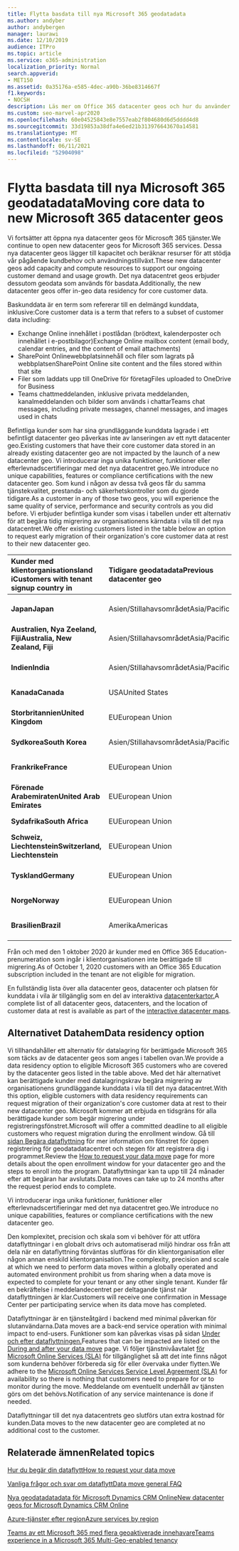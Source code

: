 ```yaml
---
title: Flytta basdata till nya Microsoft 365 geodatadata
ms.author: andyber
author: andybergen
manager: laurawi
ms.date: 12/10/2019
audience: ITPro
ms.topic: article
ms.service: o365-administration
localization_priority: Normal
search.appverid:
- MET150
ms.assetid: 0a35176a-e585-4dec-a90b-36be8314667f
f1.keywords:
- NOCSH
description: Läs mer om Office 365 datacenter geos och hur du använder alternativet data som lagras för att begära att dina kärndata flyttas till en ny geo.
ms.custom: seo-marvel-apr2020
ms.openlocfilehash: 60e04525843e8e7557eab2f804680d6d5dddd4d8
ms.sourcegitcommit: 33d19853a38dfa4e6ed21b313976643670a14581
ms.translationtype: MT
ms.contentlocale: sv-SE
ms.lasthandoff: 06/11/2021
ms.locfileid: "52904098"
---
```

# <a name="moving-core-data-to-new-microsoft-365-datacenter-geos"></a><span data-ttu-id="eb809-103">Flytta basdata till nya Microsoft 365 geodatadata</span><span class="sxs-lookup"><span data-stu-id="eb809-103">Moving core data to new Microsoft 365 datacenter geos</span></span>

<span data-ttu-id="eb809-104">Vi fortsätter att öppna nya datacenter geos för Microsoft 365 tjänster.</span><span class="sxs-lookup"><span data-stu-id="eb809-104">We continue to open new datacenter geos for Microsoft 365 services.</span></span> <span data-ttu-id="eb809-105">Dessa nya datacenter geos lägger till kapacitet och beräknar resurser för att stödja vår pågående kundbehov och användningstillväxt.</span><span class="sxs-lookup"><span data-stu-id="eb809-105">These new datacenter geos add capacity and compute resources to support our ongoing customer demand and usage growth.</span></span> <span data-ttu-id="eb809-106">Det nya datacentret geos erbjuder dessutom geodata som används för basdata.</span><span class="sxs-lookup"><span data-stu-id="eb809-106">Additionally, the new datacenter geos offer in-geo data residency for core customer data.</span></span> 

<span data-ttu-id="eb809-107">Baskunddata är en term som refererar till en delmängd kunddata, inklusive:</span><span class="sxs-lookup"><span data-stu-id="eb809-107">Core customer data is a term that refers to a subset of customer data including:</span></span> 
- <span data-ttu-id="eb809-108">Exchange Online innehållet i postlådan (brödtext, kalenderposter och innehållet i e-postbilagor)</span><span class="sxs-lookup"><span data-stu-id="eb809-108">Exchange Online mailbox content (email body, calendar entries, and the content of email attachments)</span></span>
- <span data-ttu-id="eb809-109">SharePoint Onlinewebbplatsinnehåll och filer som lagrats på webbplatsen</span><span class="sxs-lookup"><span data-stu-id="eb809-109">SharePoint Online site content and the files stored within that site</span></span>
- <span data-ttu-id="eb809-110">Filer som laddats upp till OneDrive för företag</span><span class="sxs-lookup"><span data-stu-id="eb809-110">Files uploaded to OneDrive for Business</span></span>
- <span data-ttu-id="eb809-111">Teams chattmeddelanden, inklusive privata meddelanden, kanalmeddelanden och bilder som används i chattar</span><span class="sxs-lookup"><span data-stu-id="eb809-111">Teams chat messages, including private messages, channel messages, and images used in chats</span></span>
  
<span data-ttu-id="eb809-112">Befintliga kunder som har sina grundläggande kunddata lagrade i ett befintligt datacenter geo påverkas inte av lanseringen av ett nytt datacenter geo.</span><span class="sxs-lookup"><span data-stu-id="eb809-112">Existing customers that have their core customer data stored in an already existing datacenter geo are not impacted by the launch of a new datacenter geo.</span></span> <span data-ttu-id="eb809-113">Vi introducerar inga unika funktioner, funktioner eller efterlevnadscertifieringar med det nya datacentret geo.</span><span class="sxs-lookup"><span data-stu-id="eb809-113">We introduce no unique capabilities, features or compliance certifications with the new datacenter geo.</span></span> <span data-ttu-id="eb809-114">Som kund i någon av dessa två geos får du samma tjänstekvalitet, prestanda- och säkerhetskontroller som du gjorde tidigare.</span><span class="sxs-lookup"><span data-stu-id="eb809-114">As a customer in any of those two geos, you will experience the same quality of service, performance and security controls as you did before.</span></span> <span data-ttu-id="eb809-115">Vi erbjuder befintliga kunder som visas i tabellen under ett alternativ för att begära tidig migrering av organisationens kärndata i vila till det nya datacentret.</span><span class="sxs-lookup"><span data-stu-id="eb809-115">We offer existing customers listed in the table below an option to request early migration of their organization's core customer data at rest to their new datacenter geo.</span></span>
  
|<span data-ttu-id="eb809-116">**Kunder med klientorganisationsland i**</span><span class="sxs-lookup"><span data-stu-id="eb809-116">**Customers with tenant signup country in**</span></span>|<span data-ttu-id="eb809-117">**Tidigare geodatadata**</span><span class="sxs-lookup"><span data-stu-id="eb809-117">**Previous datacenter geo**</span></span>|<span data-ttu-id="eb809-118">**Nytt datacenter geo**</span><span class="sxs-lookup"><span data-stu-id="eb809-118">**New datacenter geo**</span></span>|<span data-ttu-id="eb809-119">**Geo tillgängligt sedan**</span><span class="sxs-lookup"><span data-stu-id="eb809-119">**Geo available since**</span></span>|
|:-----|:-----|:-----|:-----|
|<span data-ttu-id="eb809-120">**Japan**</span><span class="sxs-lookup"><span data-stu-id="eb809-120">**Japan**</span></span>| <span data-ttu-id="eb809-121">Asien/Stillahavsområdet</span><span class="sxs-lookup"><span data-stu-id="eb809-121">Asia/Pacific</span></span> | <span data-ttu-id="eb809-122">Japan </span><span class="sxs-lookup"><span data-stu-id="eb809-122">Japan</span></span> | <span data-ttu-id="eb809-123">December 2014</span><span class="sxs-lookup"><span data-stu-id="eb809-123">December 2014</span></span> |
|<span data-ttu-id="eb809-124">**Australien, Nya Zeeland, Fiji**</span><span class="sxs-lookup"><span data-stu-id="eb809-124">**Australia, New Zealand, Fiji**</span></span>| <span data-ttu-id="eb809-125">Asien/Stillahavsområdet</span><span class="sxs-lookup"><span data-stu-id="eb809-125">Asia/Pacific</span></span> | <span data-ttu-id="eb809-126">Australien</span><span class="sxs-lookup"><span data-stu-id="eb809-126">Australia</span></span> | <span data-ttu-id="eb809-127">Mars 2015</span><span class="sxs-lookup"><span data-stu-id="eb809-127">March 2015</span></span> |
|<span data-ttu-id="eb809-128">**Indien**</span><span class="sxs-lookup"><span data-stu-id="eb809-128">**India**</span></span>| <span data-ttu-id="eb809-129">Asien/Stillahavsområdet</span><span class="sxs-lookup"><span data-stu-id="eb809-129">Asia/Pacific</span></span> | <span data-ttu-id="eb809-130">Indien</span><span class="sxs-lookup"><span data-stu-id="eb809-130">India</span></span> | <span data-ttu-id="eb809-131">Oktober 2015</span><span class="sxs-lookup"><span data-stu-id="eb809-131">October 2015</span></span> |
|<span data-ttu-id="eb809-132">**Kanada**</span><span class="sxs-lookup"><span data-stu-id="eb809-132">**Canada**</span></span>| <span data-ttu-id="eb809-133">USA</span><span class="sxs-lookup"><span data-stu-id="eb809-133">United States</span></span> | <span data-ttu-id="eb809-134">Kanada</span><span class="sxs-lookup"><span data-stu-id="eb809-134">Canada</span></span> | <span data-ttu-id="eb809-135">Maj 2016</span><span class="sxs-lookup"><span data-stu-id="eb809-135">May 2016</span></span> |
|<span data-ttu-id="eb809-136">**Storbritannien**</span><span class="sxs-lookup"><span data-stu-id="eb809-136">**United Kingdom**</span></span>| <span data-ttu-id="eb809-137">EU</span><span class="sxs-lookup"><span data-stu-id="eb809-137">European Union</span></span> | <span data-ttu-id="eb809-138">Storbritannien</span><span class="sxs-lookup"><span data-stu-id="eb809-138">United Kingdom</span></span> | <span data-ttu-id="eb809-139">September 2016</span><span class="sxs-lookup"><span data-stu-id="eb809-139">September 2016</span></span> |
|<span data-ttu-id="eb809-140">**Sydkorea**</span><span class="sxs-lookup"><span data-stu-id="eb809-140">**South Korea**</span></span>| <span data-ttu-id="eb809-141">Asien/Stillahavsområdet</span><span class="sxs-lookup"><span data-stu-id="eb809-141">Asia/Pacific</span></span> | <span data-ttu-id="eb809-142">Sydkorea</span><span class="sxs-lookup"><span data-stu-id="eb809-142">South Korea</span></span> | <span data-ttu-id="eb809-143">April 2017</span><span class="sxs-lookup"><span data-stu-id="eb809-143">April 2017</span></span> |
|<span data-ttu-id="eb809-144">**Frankrike**</span><span class="sxs-lookup"><span data-stu-id="eb809-144">**France**</span></span>| <span data-ttu-id="eb809-145">EU</span><span class="sxs-lookup"><span data-stu-id="eb809-145">European Union</span></span> | <span data-ttu-id="eb809-146">Frankrike</span><span class="sxs-lookup"><span data-stu-id="eb809-146">France</span></span> | <span data-ttu-id="eb809-147">Mars 2018</span><span class="sxs-lookup"><span data-stu-id="eb809-147">March 2018</span></span> |
|<span data-ttu-id="eb809-148">**Förenade Arabemiraten**</span><span class="sxs-lookup"><span data-stu-id="eb809-148">**United Arab Emirates**</span></span>| <span data-ttu-id="eb809-149">EU</span><span class="sxs-lookup"><span data-stu-id="eb809-149">European Union</span></span> | <span data-ttu-id="eb809-150">Förenade Arabemiraten</span><span class="sxs-lookup"><span data-stu-id="eb809-150">United Arab Emirates</span></span> | <span data-ttu-id="eb809-151">Juni 2019</span><span class="sxs-lookup"><span data-stu-id="eb809-151">June 2019</span></span> |
|<span data-ttu-id="eb809-152">**Sydafrika**</span><span class="sxs-lookup"><span data-stu-id="eb809-152">**South Africa**</span></span>| <span data-ttu-id="eb809-153">EU</span><span class="sxs-lookup"><span data-stu-id="eb809-153">European Union</span></span> | <span data-ttu-id="eb809-154">Sydafrika</span><span class="sxs-lookup"><span data-stu-id="eb809-154">South Africa</span></span> | <span data-ttu-id="eb809-155">Juli 2019</span><span class="sxs-lookup"><span data-stu-id="eb809-155">July 2019</span></span> |
|<span data-ttu-id="eb809-156">**Schweiz, Liechtenstein**</span><span class="sxs-lookup"><span data-stu-id="eb809-156">**Switzerland, Liechtenstein**</span></span>| <span data-ttu-id="eb809-157">EU</span><span class="sxs-lookup"><span data-stu-id="eb809-157">European Union</span></span> | <span data-ttu-id="eb809-158">Schweiz</span><span class="sxs-lookup"><span data-stu-id="eb809-158">Switzerland</span></span> | <span data-ttu-id="eb809-159">December 2019</span><span class="sxs-lookup"><span data-stu-id="eb809-159">December 2019</span></span> |
|<span data-ttu-id="eb809-160">**Tyskland**</span><span class="sxs-lookup"><span data-stu-id="eb809-160">**Germany**</span></span>| <span data-ttu-id="eb809-161">EU</span><span class="sxs-lookup"><span data-stu-id="eb809-161">European Union</span></span> | <span data-ttu-id="eb809-162">Tyskland</span><span class="sxs-lookup"><span data-stu-id="eb809-162">Germany</span></span> | <span data-ttu-id="eb809-163">December 2019</span><span class="sxs-lookup"><span data-stu-id="eb809-163">December 2019</span></span> |
|<span data-ttu-id="eb809-164">**Norge**</span><span class="sxs-lookup"><span data-stu-id="eb809-164">**Norway**</span></span>| <span data-ttu-id="eb809-165">EU</span><span class="sxs-lookup"><span data-stu-id="eb809-165">European Union</span></span> | <span data-ttu-id="eb809-166">Norge</span><span class="sxs-lookup"><span data-stu-id="eb809-166">Norway</span></span> | <span data-ttu-id="eb809-167">April 2020</span><span class="sxs-lookup"><span data-stu-id="eb809-167">April 2020</span></span> |
|<span data-ttu-id="eb809-168">**Brasilien**</span><span class="sxs-lookup"><span data-stu-id="eb809-168">**Brazil**</span></span>| <span data-ttu-id="eb809-169">Amerika</span><span class="sxs-lookup"><span data-stu-id="eb809-169">Americas</span></span> | <span data-ttu-id="eb809-170">Brasilien</span><span class="sxs-lookup"><span data-stu-id="eb809-170">Brazil</span></span> | <span data-ttu-id="eb809-171">November 2020</span><span class="sxs-lookup"><span data-stu-id="eb809-171">November 2020</span></span> |

<span data-ttu-id="eb809-172">Från och med den 1 oktober 2020 är kunder med en Office 365 Education-prenumeration som ingår i klientorganisationen inte berättigade till migrering.</span><span class="sxs-lookup"><span data-stu-id="eb809-172">As of October 1, 2020 customers with an Office 365 Education subscription included in the tenant are not eligible for migration.</span></span>

<span data-ttu-id="eb809-173">En fullständig lista över alla datacenter geos, datacenter och platsen för kunddata i vila är tillgänglig som en del av interaktiva [datacenterkartor.](https://office.com/datamaps)</span><span class="sxs-lookup"><span data-stu-id="eb809-173">A complete list of all datacenter geos, datacenters, and the location of customer data at rest is available as part of the [interactive datacenter maps](https://office.com/datamaps).</span></span> 
  
## <a name="data-residency-option"></a><span data-ttu-id="eb809-174">Alternativet Datahem</span><span class="sxs-lookup"><span data-stu-id="eb809-174">Data residency option</span></span>

<span data-ttu-id="eb809-175">Vi tillhandahåller ett alternativ för datalagring för berättigade Microsoft 365 som täcks av de datacenter geos som anges i tabellen ovan.</span><span class="sxs-lookup"><span data-stu-id="eb809-175">We provide a data residency option to eligible Microsoft 365 customers who are covered by the datacenter geos listed in the table above.</span></span> <span data-ttu-id="eb809-176">Med det här alternativet kan berättigade kunder med datalagringskrav begära migrering av organisationens grundläggande kunddata i vila till det nya datacentret.</span><span class="sxs-lookup"><span data-stu-id="eb809-176">With this option, eligible customers with data residency requirements can request migration of their organization's core customer data at rest to their new datacenter geo.</span></span>  <span data-ttu-id="eb809-177">Microsoft kommer att erbjuda en tidsgräns för alla berättigade kunder som begär migrering under registreringsfönstret.</span><span class="sxs-lookup"><span data-stu-id="eb809-177">Microsoft will offer a committed deadline to all eligible customers who request migration during the enrollment window.</span></span>  <span data-ttu-id="eb809-178">Gå till [sidan Begära dataflyttning](request-your-data-move.md) för mer information om fönstret för öppen registrering för geodatadatacentret och stegen för att registrera dig i programmet.</span><span class="sxs-lookup"><span data-stu-id="eb809-178">Review the [How to request your data move](request-your-data-move.md) page for more details about the open enrollment window for your datacenter geo and the steps to enroll into the program.</span></span>  <span data-ttu-id="eb809-179">Dataflyttningar kan ta upp till 24 månader efter att begäran har avslutats.</span><span class="sxs-lookup"><span data-stu-id="eb809-179">Data moves can take up to 24 months after the request period ends to complete.</span></span>

<span data-ttu-id="eb809-180">Vi introducerar inga unika funktioner, funktioner eller efterlevnadscertifieringar med det nya datacentret geo.</span><span class="sxs-lookup"><span data-stu-id="eb809-180">We introduce no unique capabilities, features or compliance certifications with the new datacenter geo.</span></span>
    
<span data-ttu-id="eb809-181">Den komplexitet, precision och skala som vi behöver för att utföra dataflyttningar i en globalt drivs och automatiserad miljö hindrar oss från att dela när en dataflyttning förväntas slutföras för din klientorganisation eller någon annan enskild klientorganisation.</span><span class="sxs-lookup"><span data-stu-id="eb809-181">The complexity, precision and scale at which we need to perform data moves within a globally operated and automated environment prohibit us from sharing when a data move is expected to complete for your tenant or any other single tenant.</span></span> <span data-ttu-id="eb809-182">Kunder får en bekräftelse i meddelandecentret per deltagande tjänst när dataflyttningen är klar.</span><span class="sxs-lookup"><span data-stu-id="eb809-182">Customers will receive one confirmation in Message Center per participating service when its data move has completed.</span></span> 
    
<span data-ttu-id="eb809-183">Dataflyttningar är en tjänsteåtgärd i backend med minimal påverkan för slutanvändarna.</span><span class="sxs-lookup"><span data-stu-id="eb809-183">Data moves are a back-end service operation with minimal impact to end-users.</span></span> <span data-ttu-id="eb809-184">Funktioner som kan påverkas visas på sidan [Under och efter dataflyttningen.](during-and-after-your-data-move.md)</span><span class="sxs-lookup"><span data-stu-id="eb809-184">Features that can be impacted are listed on the [During and after your data move](during-and-after-your-data-move.md) page.</span></span> <span data-ttu-id="eb809-185">Vi följer tjänstnivåavtalet [för Microsoft Online Services (SLA)](https://go.microsoft.com/fwlink/p/?LinkId=523897) för tillgänglighet så att det inte finns något som kunderna behöver förbereda sig för eller övervaka under flytten.</span><span class="sxs-lookup"><span data-stu-id="eb809-185">We adhere to the [Microsoft Online Services Service Level Agreement (SLA)](https://go.microsoft.com/fwlink/p/?LinkId=523897) for availability so there is nothing that customers need to prepare for or to monitor during the move.</span></span> <span data-ttu-id="eb809-186">Meddelande om eventuellt underhåll av tjänsten görs om det behövs.</span><span class="sxs-lookup"><span data-stu-id="eb809-186">Notification of any service maintenance is done if needed.</span></span> 

<span data-ttu-id="eb809-187">Dataflyttningar till det nya datacentrets geo slutförs utan extra kostnad för kunden.</span><span class="sxs-lookup"><span data-stu-id="eb809-187">Data moves to the new datacenter geo are completed at no additional cost to the customer.</span></span>
    
## <a name="related-topics"></a><span data-ttu-id="eb809-188">Relaterade ämnen</span><span class="sxs-lookup"><span data-stu-id="eb809-188">Related topics</span></span> 
 
[<span data-ttu-id="eb809-189">Hur du begär din dataflytt</span><span class="sxs-lookup"><span data-stu-id="eb809-189">How to request your data move</span></span>](request-your-data-move.md)
    
[<span data-ttu-id="eb809-190">Vanliga frågor och svar om dataflytt</span><span class="sxs-lookup"><span data-stu-id="eb809-190">Data move general FAQ</span></span>](data-move-faq.md)
  
[<span data-ttu-id="eb809-191">Nya geodatadatadata för Microsoft Dynamics CRM Online</span><span class="sxs-lookup"><span data-stu-id="eb809-191">New datacenter geos for Microsoft Dynamics CRM Online</span></span>](/power-platform/admin/new-datacenter-regions)
  
[<span data-ttu-id="eb809-192">Azure-tjänster efter region</span><span class="sxs-lookup"><span data-stu-id="eb809-192">Azure services by region</span></span>](https://azure.microsoft.com/regions/)

[<span data-ttu-id="eb809-193">Teams av ett Microsoft 365 med flera geoaktiverade innehavare</span><span class="sxs-lookup"><span data-stu-id="eb809-193">Teams experience in a Microsoft 365 Multi-Geo-enabled tenancy</span></span>](/microsoftteams/teams-experience-o365odb-spo-multi-geo)
